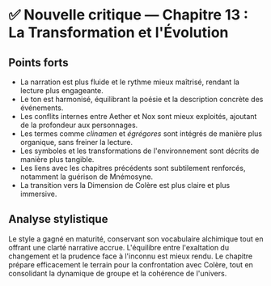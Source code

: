 # ✅ Nouvelle critique — Chapitre 13 : La Transformation et l'Évolution

## Points forts
- La narration est plus fluide et le rythme mieux maîtrisé, rendant la lecture plus engageante.
- Le ton est harmonisé, équilibrant la poésie et la description concrète des événements.
- Les conflits internes entre Aether et Nox sont mieux exploités, ajoutant de la profondeur aux personnages.
- Les termes comme *clinamen* et *égrégores* sont intégrés de manière plus organique, sans freiner la lecture.
- Les symboles et les transformations de l'environnement sont décrits de manière plus tangible.
- Les liens avec les chapitres précédents sont subtilement renforcés, notamment la guérison de Mnémosyne.
- La transition vers la Dimension de Colère est plus claire et plus immersive.

## Analyse stylistique
Le style a gagné en maturité, conservant son vocabulaire alchimique tout en offrant une clarté narrative accrue. L'équilibre entre l'exaltation du changement et la prudence face à l'inconnu est mieux rendu. Le chapitre prépare efficacement le terrain pour la confrontation avec Colère, tout en consolidant la dynamique de groupe et la cohérence de l'univers.